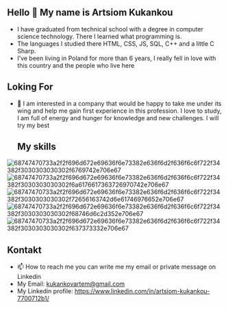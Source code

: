 ## Hello 👋 My name is Artsiom Kukankou
- I have graduated from technical school with a degree in computer science technology. There I learned what programming is.
-  The languages ​​I studied there HTML, CSS, JS, SQL, C++ and a little C Sharp.
-  I’ve been living in Poland for more than 6 years, I really fell in love with this country and the people who live here 
  ## Loking For
- 👀 I am interested in a company that would be happy to take me under its wing and help me gain first experience in this profession. I love to study, I am full of energy and hunger for knowledge and new challenges. I will try my best
  ## My skills
![68747470733a2f2f696d672e69636f6e73382e636f6d2f636f6c6f722f34382f3030303030302f6769742e706e67](https://developer.mozilla.org/en-US/docs/Learn/Tools_and_testing/GitHub)
![68747470733a2f2f696d672e69636f6e73382e636f6d2f636f6c6f722f34382f3030303030302f6a6176617363726970742e706e67](https://developer.mozilla.org/en-US/docs/Web/JavaScript)
![68747470733a2f2f696d672e69636f6e73382e636f6d2f636f6c6f722f34382f3030303030302f72656163742d6e61746976652e706e67](https://developer.mozilla.org/en-US/docs/Learn/Tools_and_testing/Client-side_JavaScript_frameworks/React_getting_started)
![68747470733a2f2f696d672e69636f6e73382e636f6d2f636f6c6f722f34382f3030303030302f68746d6c2d352e706e67](https://developer.mozilla.org/en-US/docs/Web/HTML)
![68747470733a2f2f696d672e69636f6e73382e636f6d2f636f6c6f722f34382f3030303030302f637373332e706e67](https://developer.mozilla.org/en-US/docs/Web/CSS)

  ## Kontakt
-  📫 How to reach me you can write me my email or private message on Linkedin
-  My Email: kukankovartem@gmail.com
-  My Linkedin profile: https://www.linkedin.com/in/artsiom-kukankou-7700712b1/
